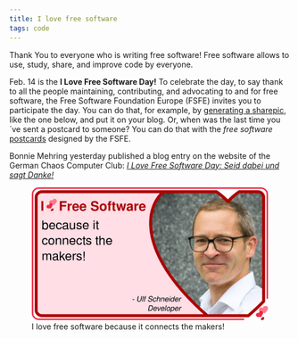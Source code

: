 ```yaml
---
title: I love free software
tags: code
---
```

Thank You to everyone who is writing free software! Free software allows to use, study, share, and improve code by everyone. 

Feb. 14 is the **I Love Free Software Day!** To celebrate the day, to say thank to all the people maintaining, contributing, and advocating to and for free software, the Free Software Foundation Europe (FSFE) invites you to participate the day. You can do that, for example, by [generating a sharepic](https://sharepic.fsfe.org/#ilovefs), like the one below, and put it on your blog. Or, when was the last time you´ve sent a postcard to someone? You can do that with the *free software* [postcards](https://fsfe.org/contribute/spreadtheword.en.html#ilovefs) designed by the FSFE. 

Bonnie Mehring  yesterday published a blog entry on the website of the German Chaos Computer Club: [<cite>I Love Free Software Day: Seid dabei und sagt Danke!</cite>](https://www.ccc.de/de/updates/2025/ilovefreesoftware)

<figure>
<img src="/img/code/2025-i-love-free-software.jpg" alt="I love free software because it connects the makers!">
<figcaption>I love free software because it connects the makers!</figcaption>
</figure>